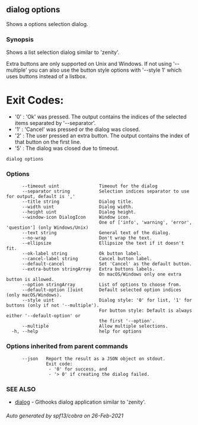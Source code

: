 ## dialog options

Shows a options selection dialog.

### Synopsis

Shows a list selection dialog similar to 'zenity'.

Extra buttons are only supported on Unix and Windows.
If not using '--multiple' you can also use the
button style options with '--style 1' which uses buttons instead
of a listbox.

# Exit Codes:

- '0' : 'Ok' was pressed. The output contains the indices of the selected items
        separated by '--separator'.
- '1' : 'Cancel' was pressed or the dialog was closed.
- '2' : The user pressed an extra button.
        The output contains the index of that button on the first line.
- '5' : The dialog was closed due to timeout.

```
dialog options
```

### Options

```
      --timeout uint               Timeout for the dialog
      --separator string           Selection indices separator to use for output, default is ','
      --title string               Dialog title.
      --width uint                 Dialog width.
      --height uint                Dialog height.
      --window-icon DialogIcon     Window icon.
                                   One of ['info', 'warning', 'error', 'question'] (only Windows/Unix)
      --text string                General text of the dialog.
      --no-wrap                    Don't wrap the text.
      --ellipsize                  Ellipsize the text if it doesn't fit.
      --ok-label string            Ok button label.
      --cancel-label string        Cancel button label.
      --default-cancel             Set 'Cancel' as the default button.
      --extra-button stringArray   Extra buttons labels.
                                   On macOS/Windows only one extra button is allowed.
      --option stringArray         List of options to choose from.
      --default-option []uint      Default selected option indices (only macOS/Windows).
      --style uint                 Dialog style: '0' for list, '1' for buttons (only if not '--multiple').
                                   For button style: Default is always either '--default-option' or
                                   the first '--option'.
      --multiple                   Allow multiple selections.
  -h, --help                       help for options
```

### Options inherited from parent commands

```
      --json   Report the result as a JSON object on stdout.
               Exit code:
               	- '0' for success, and
               	- '> 0' if creating the dialog failed.
```

### SEE ALSO

* [dialog](dialog.md)	 - Githooks dialog application similar to 'zenity'.

###### Auto generated by spf13/cobra on 26-Feb-2021
